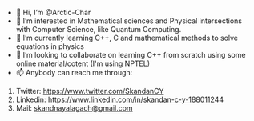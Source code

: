 - 👋 Hi, I’m @Arctic-Char
- 👀 I’m interested in Mathematical sciences and Physical intersections with Computer Science, like Quantum Computing. 
- 🌱 I’m currently learning C++, C and mathematical methods to solve equations in physics
- 💞️ I’m looking to collaborate on learning C++ from scratch using some online material/cotent (I'm using NPTEL)
- 📫 Anybody can reach me through:
1. Twitter: https://www.twitter.com/SkandanCY
2. Linkedin: https://www.linkedin.com/in/skandan-c-y-188011244
3. Mail: skandnayalagach@gmail.com

<!---
Arctic-Char/Arctic-Char is a ✨ special ✨ repository because its `README.md` (this file) appears on your GitHub profile.
You can click the Preview link to take a look at your changes.
--->
